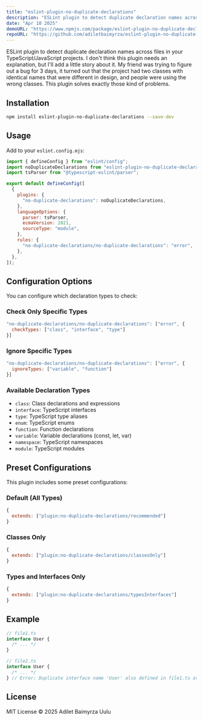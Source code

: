 ```yaml
---
title: "eslint-plugin-no-duplicate-declarations"
description: "ESLint plugin to detect duplicate declaration names across files in your TypeScript/JavaScript projects."
date: "Apr 10 2025"
demoURL: "https://www.npmjs.com/package/eslint-plugin-no-duplicate-declarations"
repoURL: "https://github.com/adiletbaimyrza/eslint-plugin-no-duplicate-declarations"
---
```


ESLint plugin to detect duplicate declaration names across files in your TypeScript/JavaScript projects. I don't think this plugin needs an explanation, but I'll add a little story about it. My friend was trying to figure out a bug for 3 days, it turned out that the project had two classes with identical names that were different in design, and people were using the wrong classes. This plugin solves exactly those kind of problems.

## Installation

```bash
npm install eslint-plugin-no-duplicate-declarations --save-dev
```

## Usage

Add to your `eslint.config.mjs`:

```js
import { defineConfig } from "eslint/config";
import noDuplicateDeclarations from "eslint-plugin-no-duplicate-declarations";
import tsParser from "@typescript-eslint/parser";

export default defineConfig([
  {
    plugins: {
      "no-duplicate-declarations": noDuplicateDeclarations,
    },
    languageOptions: {
      parser: tsParser,
      ecmaVersion: 2021,
      sourceType: "module",
    },
    rules: {
      "no-duplicate-declarations/no-duplicate-declarations": "error",
    },
  },
]);
```

## Configuration Options

You can configure which declaration types to check:

### Check Only Specific Types

```js
"no-duplicate-declarations/no-duplicate-declarations": ["error", {
  checkTypes: ["class", "interface", "type"]
}]
```

### Ignore Specific Types

```js
"no-duplicate-declarations/no-duplicate-declarations": ["error", {
  ignoreTypes: ["variable", "function"]
}]
```

### Available Declaration Types

- `class`: Class declarations and expressions
- `interface`: TypeScript interfaces
- `type`: TypeScript type aliases
- `enum`: TypeScript enums
- `function`: Function declarations
- `variable`: Variable declarations (const, let, var)
- `namespace`: TypeScript namespaces
- `module`: TypeScript modules

## Preset Configurations

This plugin includes some preset configurations:

### Default (All Types)

```js
{
  extends: ["plugin:no-duplicate-declarations/recommended"]
}
```

### Classes Only

```js
{
  extends: ["plugin:no-duplicate-declarations/classesOnly"]
}
```

### Types and Interfaces Only

```js
{
  extends: ["plugin:no-duplicate-declarations/typesInterfaces"]
}
```

## Example

```typescript
// file1.ts
interface User {
  /* ... */
}

// file2.ts
interface User {
  /* ... */
} // Error: Duplicate interface name 'User' also defined in file1.ts at line 1
```

## License

MIT License © 2025 Adilet Baimyrza Uulu
